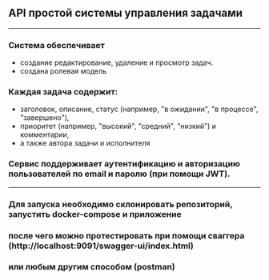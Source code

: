 ## API простой системы управления задачами
___

### Система обеспечивает
- создание редактирование, удаление и просмотр задач. 
- создана ролевая модель 
### Каждая задача содержит:
- заголовок, описание, статус (например, "в ожидании", "в процессе", "завершено"),
- приоритет (например, "высокий", "средний", "низкий") и комментарии, 
- а также автора задачи и исполнителя
### Сервис поддерживает аутентификацию и авторизацию пользователей по email и паролю (при помощи JWT).

---

### Для запуска необходимо склонировать репозиторий, запустить docker-compose и приложение
### после чего можно протестировать при помощи сваггера (http://localhost:9091/swagger-ui/index.html)
### или любым другим способом (postman)